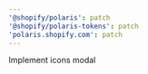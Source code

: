 ```yaml
---
'@shopify/polaris': patch
'@shopify/polaris-tokens': patch
'polaris.shopify.com': patch
---
```


Implement icons modal
